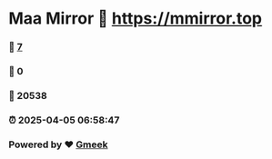 # Maa Mirror :link: https://mmirror.top 
### :page_facing_up: [7](https://mmirror.top/tag.html) 
### :speech_balloon: 0 
### :hibiscus: 20538 
### :alarm_clock: 2025-04-05 06:58:47 
### Powered by :heart: [Gmeek](https://github.com/Meekdai/Gmeek)
